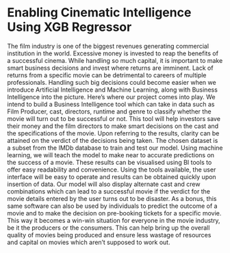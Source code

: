 # Enabling Cinematic Intelligence Using XGB Regressor
The film industry is one of the biggest revenues generating commercial institution in the world. Excessive money is invested to reap the benefits of a successful cinema. While handling so much capital, it is important to make smart business decisions and invest where returns are imminent. Lack of returns from a specific movie can be detrimental to careers of multiple professionals. Handling such big decisions could become easier when we introduce Artificial Intelligence and Machine Learning, along with Business Intelligence into the picture. Here’s where our project comes into play.
We intend to build a Business Intelligence tool which can take in data such as Film Producer, cast, directors, runtime and genre to classify whether the movie will turn out to be successful or not. This tool will help investors save their money and the film directors to make smart decisions on the cast and the specifications of the movie. Upon referring to the results, clarity can be attained on the verdict of the decisions being taken.
The chosen dataset is a subset from the IMDb database to train and test our model. Using machine learning, we will teach the model to make near to accurate predictions on the success of a movie. These results can be visualised using BI tools to offer easy readability and convenience. Using the tools available, the user interface will be easy to operate and results can be obtained quickly upon insertion of data.
Our model will also display alternate cast and crew combinations which can lead to a successful movie if the verdict for the movie details entered by the user turns out to be disaster.
As a bonus, this same software can also be used by individuals to predict the outcome of a movie and to make the decision on pre-booking tickets for a specific movie. This way it becomes a win-win situation for everyone in the movie industry, be it the producers or the consumers. This can help bring up the overall quality of movies being produced and ensure less wastage of resources and capital on movies which aren’t supposed to work out. 

